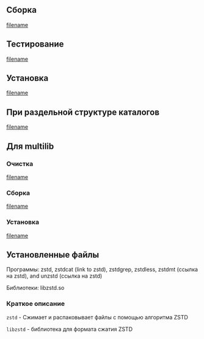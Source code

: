 <pkg :name="'zstd'" instsize showsbu2></pkg>

## Сборка

[filename](../packages/zstd/build ':include')

## Тестирование

[filename](../packages/zstd/test ':include')

## Установка

[filename](../packages/zstd/install ':include')

## При раздельной структуре каталогов

[filename](../packages/zstd/cldirs ':include')

## Для multilib

### Очистка

[filename](../packages/zstd/multi_prepare ':include')

### Сборка

[filename](../packages/zstd/multi_build ':include')

### Установка

[filename](../packages/zstd/multi_install ':include')

## Установленные файлы

Программы: zstd, zstdcat (link to zstd), zstdgrep, zstdless, zstdmt (ссылка на zstd), and unzstd (ссылка на zstd)

Библиотеки: libzstd.so

### Краткое описание

`zstd` - Сжимает и распаковывает файлы с помощью алгоритма ZSTD

`libzstd` - библиотека для формата сжатия ZSTD

<script>
	new Vue({ el: '#main' })
</script>
